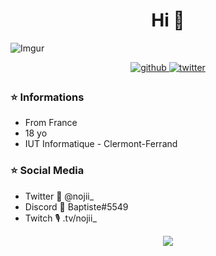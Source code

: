 <h1 align="center">Hi 👋</h1>

![Imgur](https://i.imgur.com/cLWuXp0.png?1)

<div align="center">
<a href="https://github.com/baptiiiiste" target="_blank">
<img src=https://img.shields.io/badge/github-%2324292e.svg?&style=for-the-badge&logo=github&logoColor=white alt=github style="margin-bottom: 5px;" />
</a>
<a href="https://twitter.com/nojii_" target="_blank">
<img src=https://img.shields.io/badge/twitter-%2300acee.svg?&style=for-the-badge&logo=twitter&logoColor=white alt=twitter style="margin-bottom: 5px;" />
</a>
</div>  

### ⭐️ Informations 
- From France
- 18 yo
- IUT Informatique - Clermont-Ferrand

### ⭐️ Social Media
- Twitter 🐤 @nojii_
- Discord 📄 Baptiste#5549
- Twitch 🎙️ .tv/nojii_


<div align="center"><img src="https://github-readme-stats.vercel.app/api?username=baptiiiiste&show_icons=true&count_private=true&hide_border=true" align="center" /></div>  
